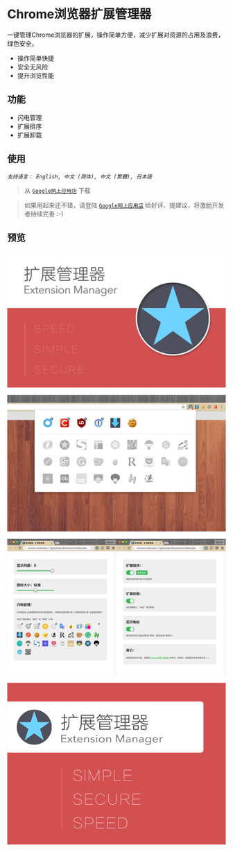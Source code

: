 
# Chrome浏览器扩展管理器

一键管理Chrome浏览器的扩展，操作简单方便，减少扩展对资源的占用及浪费，绿色安全。

* 操作简单快捷
* 安全无风险
* 提升浏览性能


## 功能

* 闪电管理
* 扩展排序
* 扩展卸载



## 使用

*`支持语言： English, 中文 (简体), 中文 (繁體), 日本語`*

> 从 [`Google网上应用店`](https://chrome.google.com/webstore/detail/%E6%89%A9%E5%B1%95%E7%AE%A1%E7%90%86%E5%99%A8%EF%BC%88extension-manager%EF%BC%89/gjldcdngmdknpinoemndlidpcabkggco) 下载

> 如果用起来还不错，请登陆 [`Google网上应用店`](https://chrome.google.com/webstore/detail/extension-manager/gjldcdngmdknpinoemndlidpcabkggco/reviews) 给好评、提建议，将激励开发者持续完善 :-)



## 预览

![image](assets/截图二.png)

![image](assets/截图一.png)

![image](assets/截图三.png)

![image](assets/大图块.png)
